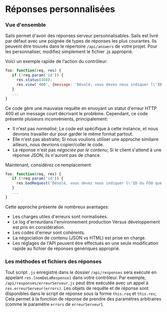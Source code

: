# Réponses personnalisées

### Vue d'ensemble

Sails permet d'avoir des réponses serveur personnalisables. Sails est livré par défaut avec une poignée de types de réponses les plus courantes. Ils peuvent être trouvés dans le répertoire `/api/answers` de votre projet. Pour les personnaliser, modifiez simplement le fichier .js approprié.

Voici un exemple rapide de l'action du contrôleur:

```javascript
foo: function(req, res) {
   if (!req.param('id')) {
     res.status(400);
     res.view('400', {message: 'Désolé, vous devez nous indiquer l\'ID du FOO que vous voulez!'});
   }
   ...
}
```

Ce code gère une mauvaise requête en envoyant un statut d'erreur HTTP 400 et un message court décrivant le problème. Cependant, ce code présente plusieurs inconvénients, principalement:

* Il n'est pas *normalisé*; Le code est spécifique à cette instance, et nous devrons travailler dur pour garder le même format partout.
* Elle n'est pas abstraite; Si nous voulions utiliser une approche similaire ailleurs, nous devrions copier/coller le code.
* La réponse n'est pas *négociée par le contenu*; Si le client s'attend à une réponse JSON, ils n'auront pas de chance.

Maintenant, considérez ce remplacement:

```javascript
foo: function(req, res) {
   if (!req.param('id')) {
     res.badRequest('Désolé, vous devez nous indiquer l\'ID du FOO que vous voulez!');
   }
   ...
}
```

Cette approche présente de nombreux avantages:

- Les charges utiles d'erreurs sont normalisées.
- Le log d'erreurdans l'environnement production Versus développement est pris en considération.
- Les codes d'erreur sont cohérents.
- La négociation de contenu (JSON vs HTML) est prise en charge.
- Les réglages de l'API peuvent être effectués en une seule modification rapide au fichier de réponses génériques approprié.
 
### Les méthodes et fichiers des réponses

Tout script `.js` enregistré dans le dossier `/api/responses` sera exécuté en appelant `res.[nomDeLaResponse]` dans votre contrôleur. Par exemple, `/api/responses/erreurServeur.js` peut être exécutée avec un appel à `res.erreurServeur(errors)`. Les objets de requête et de réponse sont disponibles dans le script de réponse sous la forme `this.req` et `this.res`; Cela permet à la fonction de réponse de prendre des paramètres arbitraires (comme le paramètre `errors` de `erreurServeur`).


<docmeta name="displayName" value="Réponses personnalisées">
